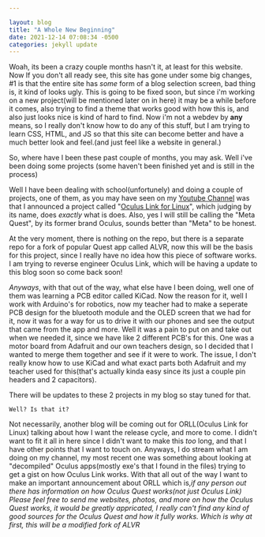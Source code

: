 ```yaml
---

layout: blog
title: "A Whole New Beginning"
date: 2021-12-14 07:08:34 -0500
categories: jekyll update
---
```


Woah, its been a crazy couple months hasn't it, at least for this website. Now If you don't all ready see, this site has gone under some big changes, #1 is that the entire site has *some* form of a blog selection screen, bad thing is, it kind of looks ugly. This is going to be fixed soon, but since i'm working on a new project(will be mentioned later on in here) it may be a while before it comes, also trying to find a theme that works good with how this is, and also just looks nice is kind of hard to find. Now i'm not a webdev by **any** means, so I really don't know how to do any of this stuff, but I am trying to learn CSS, HTML, and JS so that this site can become better and have a much better look and feel.(and just feel like a website in general.)


So, where have I been these past couple of months, you may ask. Well i've been doing some projects (some haven't been finished yet and is still in the process)

Well I have been dealing with school(unfortunely) and doing a couple of projects, one of them, as you may have seen on my [Youtube Channel](https://www.youtube.com/channel/UCQddmybOTQu_xz0Pl1sgwGQ) was that I announced a project called "[Oculus Link for Linux](https://github.com/MilkJug1/OculusLinkLinux)", which judging by its name, does *exactly* what is does. Also, yes I will still be calling the "Meta Quest", by its former brand Oculus, sounds better than "Meta" to be honest.

At the very moment, there is nothing on the repo, but there is a separate repo for a fork of popular Quest app called ALVR, now this will be the basis for this project, since I really have no idea how this piece of software works. I am trying to reverse engineer Oculus Link, which will be having a update to this blog soon so come back soon!

*Anyways*, with that out of the way, what else have I been doing, well one of them was learning a PCB editor called KiCad. Now the reason for it, well I work with Arduino's for robotics, now my teacher had to make a seperate PCB design for the bluetooth module and the OLED screen that we had for it, now it was for a way for us to drive it with our phones and see the output that came from the app and more. Well it was a pain to put on and take out when we needed it, since we have like 2 different PCB's for this. One was a motor board from Adafruit and our own teachers design, so I decided that I wanted to merge them together and see if it were to work. The issue, I don't really know how to use KiCad and what exact parts both Adafruit and my teacher used for this(that's actually kinda easy since its just a couple pin headers and 2 capacitors).

There will be updates to these 2 projects in my blog so stay tuned for that.


	Well? Is that it?
	
Not necessarily, another blog will be coming out for ORLL(Oculus Link for Linux) talking about how I want the release cycle, and more to come. I didn't want to fit it all in here since I didn't want to make this *too* long, and that I have other points that I want to touch on. Anyways, I do stream what I am doing on my channel, my most recent one was something about looking at "decompiled" Oculus apps(mostly exe's that I found in the files) trying to get a gist on how Oculus Link works. With that all out of the way I want to make an important announcement about ORLL which is,*if any person out there has information on how Oculus Quest works(not just Oculus Link) Please feel free to send me websites, photos, and more on how the Oculus Quest works, it would be greatly appricated, I really can't find any kind of good sources for the Oculus Quest and how it fully works. Which is why at first, this will be a modified fork of ALVR*

	
